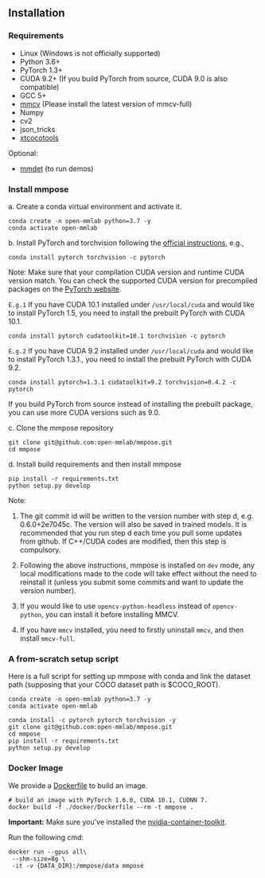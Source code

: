 ## Installation

### Requirements

- Linux (Windows is not officially supported)
- Python 3.6+
- PyTorch 1.3+
- CUDA 9.2+ (If you build PyTorch from source, CUDA 9.0 is also compatible)
- GCC 5+
- [mmcv](https://github.com/open-mmlab/mmcv) (Please install the latest version of mmcv-full)
- Numpy
- cv2
- json_tricks
- [xtcocotools](https://github.com/jin-s13/xtcocoapi)

Optional:
- [mmdet](https://github.com/open-mmlab/mmdetection) (to run demos)


### Install mmpose

a. Create a conda virtual environment and activate it.

```shell
conda create -n open-mmlab python=3.7 -y
conda activate open-mmlab
```

b. Install PyTorch and torchvision following the [official instructions](https://pytorch.org/), e.g.,

```shell
conda install pytorch torchvision -c pytorch
```

Note: Make sure that your compilation CUDA version and runtime CUDA version match.
You can check the supported CUDA version for precompiled packages on the [PyTorch website](https://pytorch.org/).

`E.g.1` If you have CUDA 10.1 installed under `/usr/local/cuda` and would like to install PyTorch 1.5,
you need to install the prebuilt PyTorch with CUDA 10.1.

```shell
conda install pytorch cudatoolkit=10.1 torchvision -c pytorch
```

`E.g.2` If you have CUDA 9.2 installed under `/usr/local/cuda` and would like to install PyTorch 1.3.1.,
you need to install the prebuilt PyTorch with CUDA 9.2.

```shell
conda install pytorch=1.3.1 cudatoolkit=9.2 torchvision=0.4.2 -c pytorch
```

If you build PyTorch from source instead of installing the prebuilt package, you can use more CUDA versions such as 9.0.

c. Clone the mmpose repository

```shell
git clone git@github.com:open-mmlab/mmpose.git
cd mmpose
```


d. Install build requirements and then install mmpose

```shell
pip install -r requirements.txt
python setup.py develop
```

Note:

1. The git commit id will be written to the version number with step d, e.g. 0.6.0+2e7045c. The version will also be saved in trained models.
It is recommended that you run step d each time you pull some updates from github. If C++/CUDA codes are modified, then this step is compulsory.

2. Following the above instructions, mmpose is installed on `dev` mode, any local modifications made to the code will take effect without the need to reinstall it (unless you submit some commits and want to update the version number).

3. If you would like to use `opencv-python-headless` instead of `opencv-python`,
you can install it before installing MMCV.

4. If you have `mmcv` installed, you need to firstly uninstall `mmcv`, and then install `mmcv-full`.

### A from-scratch setup script

Here is a full script for setting up mmpose with conda and link the dataset path (supposing that your COCO dataset path is $COCO_ROOT).

```shell
conda create -n open-mmlab python=3.7 -y
conda activate open-mmlab

conda install -c pytorch pytorch torchvision -y
git clone git@github.com:open-mmlab/mmpose.git
cd mmpose
pip install -r requirements.txt
python setup.py develop

```

### Docker Image

We provide a [Dockerfile](/docker/Dockerfile) to build an image.

```shell
# build an image with PyTorch 1.6.0, CUDA 10.1, CUDNN 7.
docker build -f ./docker/Dockerfile --rm -t mmpose .
```

**Important:** Make sure you've installed the [nvidia-container-toolkit](https://docs.nvidia.com/datacenter/cloud-native/container-toolkit/install-guide.html#docker).

Run the following cmd:

```shell
docker run --gpus all\
 --shm-size=8g \
 -it -v {DATA_DIR}:/mmpose/data mmpose
```

